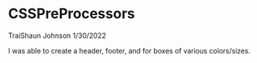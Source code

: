 # CSSPreProcessors

TraiShaun Johnson 1/30/2022

I was able to create a header, footer, and for boxes of various colors/sizes.
